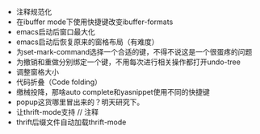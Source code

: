 * 注释规范化
* 在ibuffer mode下使用快捷键改变ibuffer-formats
* emacs启动后窗口最大化
* emacs启动后恢复原来的窗格布局（有难度）
* 为set-mark-command选择一个合适的键，不得不说这是一个很蛋疼的问题
* 为撤销和重做分别绑定一个键，不用每次进行相关操作都打开undo-tree
* 调整窗格大小
* 代码折叠（Code folding）
* 缴械投降，那啥auto complete和yasnippet使用不同的快捷键
* popup这货哪里冒出来的？明天研究下。
* 让thrift-mode支持 // 注释
* thrift后缀文件自动加载thrift-mode
